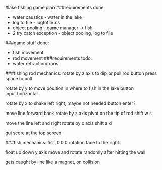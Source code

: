 #lake fishing game plan
###requirements done:
* water caustics - water in the lake
* log to file - logtofile.cs
* object pooling - game manager -> fish
* 2 try catch exception - object pooling, log to file

###game stuff done:
* fish movement
* rod movement
###requirements todo:
* water refraction/trans

###fishing rod mechanics:
rotate by z axis to dip or pull rod
button press space to pull

rotate by y to move position in where to fish in the lake
button input.horizontal

rotate by x to shake left right, maybe not needed
button enter?

move line forward back
rotate by z axis
pivot on the tip of rod
shift w s 

move the line left and right
rotate by x axis
shift a d 

gui score at the top screen

###fish mechanics:
fish 0 0 0 rotation face to the right.

float up down y axis
move  and rotate randomly after hitting the wall

gets caught by line like a magnet, on collision